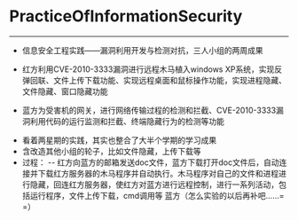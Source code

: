 # PracticeOfInformationSecurity
---
- 信息安全工程实践——漏洞利用开发与检测对抗，三人小组的两周成果

- 红方利用CVE-2010-3333漏洞进行远程木马植入windows XP系统，实现反弹回联、文件上传下载功能、实现远程桌面和鼠标操作功能，实现进程隐藏、文件隐藏、窗口隐藏功能
- 蓝方为受害机的网关，进行网络传输过程的检测和拦截、CVE-2010-3333漏洞利用代码的运行监测和拦截、终端隐藏行为的检测等功能

* 看着两星期的实践，其实也整合了大半个学期的学习成果
* 含改造其他小组的轮子，比如文件隐藏，上传下载等
* 过程：
-- 红方向蓝方的邮箱发送doc文件，蓝方下载打开doc文件后，自动连接并下载红方服务器的木马程序并自动执行。木马程序对自己的文件和进程进行隐藏，回连红方服务器，使红方对蓝方进行远程控制，进行一系列活动，包括运行程序，文件上传下载，cmd调用等
蓝方（怎么实验的以后再补吧……= =）
